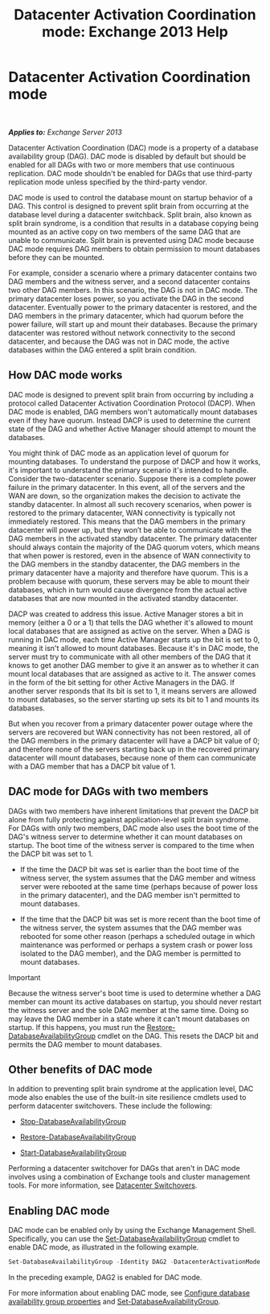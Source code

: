 ﻿---
title: 'Datacenter Activation Coordination mode: Exchange 2013 Help'
TOCTitle: Datacenter Activation Coordination mode
ms:assetid: 57e4bf22-eeae-42a5-beb3-d68d06489592
ms:mtpsurl: https://technet.microsoft.com/en-us/library/Dd979790(v=EXCHG.150)
ms:contentKeyID: 48385111
ms.date: 05/13/2016
mtps_version: v=EXCHG.150
---

# Datacenter Activation Coordination mode

 

_**Applies to:** Exchange Server 2013_


Datacenter Activation Coordination (DAC) mode is a property of a database availability group (DAG). DAC mode is disabled by default but should be enabled for all DAGs with two or more members that use continuous replication. DAC mode shouldn't be enabled for DAGs that use third-party replication mode unless specified by the third-party vendor.

DAC mode is used to control the database mount on startup behavior of a DAG. This control is designed to prevent split brain from occurring at the database level during a datacenter switchback. Split brain, also known as split brain syndrome, is a condition that results in a database copying being mounted as an active copy on two members of the same DAG that are unable to communicate. Split brain is prevented using DAC mode because DAC mode requires DAG members to obtain permission to mount databases before they can be mounted.

For example, consider a scenario where a primary datacenter contains two DAG members and the witness server, and a second datacenter contains two other DAG members. In this scenario, the DAG is not in DAC mode. The primary datacenter loses power, so you activate the DAG in the second datacenter. Eventually power to the primary datacenter is restored, and the DAG members in the primary datacenter, which had quorum before the power failure, will start up and mount their databases. Because the primary datacenter was restored without network connectivity to the second datacenter, and because the DAG was not in DAC mode, the active databases within the DAG entered a split brain condition.

## How DAC mode works

DAC mode is designed to prevent split brain from occurring by including a protocol called Datacenter Activation Coordination Protocol (DACP). When DAC mode is enabled, DAG members won't automatically mount databases even if they have quorum. Instead DACP is used to determine the current state of the DAG and whether Active Manager should attempt to mount the databases.

You might think of DAC mode as an application level of quorum for mounting databases. To understand the purpose of DACP and how it works, it's important to understand the primary scenario it's intended to handle. Consider the two-datacenter scenario. Suppose there is a complete power failure in the primary datacenter. In this event, all of the servers and the WAN are down, so the organization makes the decision to activate the standby datacenter. In almost all such recovery scenarios, when power is restored to the primary datacenter, WAN connectivity is typically not immediately restored. This means that the DAG members in the primary datacenter will power up, but they won’t be able to communicate with the DAG members in the activated standby datacenter. The primary datacenter should always contain the majority of the DAG quorum voters, which means that when power is restored, even in the absence of WAN connectivity to the DAG members in the standby datacenter, the DAG members in the primary datacenter have a majority and therefore have quorum. This is a problem because with quorum, these servers may be able to mount their databases, which in turn would cause divergence from the actual active databases that are now mounted in the activated standby datacenter.

DACP was created to address this issue. Active Manager stores a bit in memory (either a 0 or a 1) that tells the DAG whether it's allowed to mount local databases that are assigned as active on the server. When a DAG is running in DAC mode, each time Active Manager starts up the bit is set to 0, meaning it isn't allowed to mount databases. Because it's in DAC mode, the server must try to communicate with all other members of the DAG that it knows to get another DAG member to give it an answer as to whether it can mount local databases that are assigned as active to it. The answer comes in the form of the bit setting for other Active Managers in the DAG. If another server responds that its bit is set to 1, it means servers are allowed to mount databases, so the server starting up sets its bit to 1 and mounts its databases.

But when you recover from a primary datacenter power outage where the servers are recovered but WAN connectivity has not been restored, all of the DAG members in the primary datacenter will have a DACP bit value of 0; and therefore none of the servers starting back up in the recovered primary datacenter will mount databases, because none of them can communicate with a DAG member that has a DACP bit value of 1.

## DAC mode for DAGs with two members

DAGs with two members have inherent limitations that prevent the DACP bit alone from fully protecting against application-level split brain syndrome. For DAGs with only two members, DAC mode also uses the boot time of the DAG's witness server to determine whether it can mount databases on startup. The boot time of the witness server is compared to the time when the DACP bit was set to 1.

  - If the time the DACP bit was set is earlier than the boot time of the witness server, the system assumes that the DAG member and witness server were rebooted at the same time (perhaps because of power loss in the primary datacenter), and the DAG member isn't permitted to mount databases.

  - If the time that the DACP bit was set is more recent than the boot time of the witness server, the system assumes that the DAG member was rebooted for some other reason (perhaps a scheduled outage in which maintenance was performed or perhaps a system crash or power loss isolated to the DAG member), and the DAG member is permitted to mount databases.


> [!IMPORTANT]
> Because the witness server's boot time is used to determine whether a DAG member can mount its active databases on startup, you should never restart the witness server and the sole DAG member at the same time. Doing so may leave the DAG member in a state where it can't mount databases on startup. If this happens, you must run the <A href="https://technet.microsoft.com/en-us/library/dd351169(v=exchg.150)">Restore-DatabaseAvailabilityGroup</A> cmdlet on the DAG. This resets the DACP bit and permits the DAG member to mount databases.



## Other benefits of DAC mode

In addition to preventing split brain syndrome at the application level, DAC mode also enables the use of the built-in site resilience cmdlets used to perform datacenter switchovers. These include the following:

  - [Stop-DatabaseAvailabilityGroup](https://technet.microsoft.com/en-us/library/dd335133\(v=exchg.150\))

  - [Restore-DatabaseAvailabilityGroup](https://technet.microsoft.com/en-us/library/dd351169\(v=exchg.150\))

  - [Start-DatabaseAvailabilityGroup](https://technet.microsoft.com/en-us/library/dd335076\(v=exchg.150\))

Performing a datacenter switchover for DAGs that aren't in DAC mode involves using a combination of Exchange tools and cluster management tools. For more information, see [Datacenter Switchovers](datacenter-switchovers-exchange-2013-help.md).

## Enabling DAC mode

DAC mode can be enabled only by using the Exchange Management Shell. Specifically, you can use the [Set-DatabaseAvailabilityGroup](https://technet.microsoft.com/en-us/library/dd297934\(v=exchg.150\)) cmdlet to enable DAC mode, as illustrated in the following example.

```powershell
Set-DatabaseAvailabilityGroup -Identity DAG2 -DatacenterActivationMode DagOnly
```

In the preceding example, DAG2 is enabled for DAC mode.

For more information about enabling DAC mode, see [Configure database availability group properties](configure-database-availability-group-properties-exchange-2013-help.md) and [Set-DatabaseAvailabilityGroup](https://technet.microsoft.com/en-us/library/dd297934\(v=exchg.150\)).

